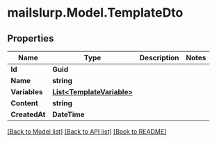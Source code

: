 # mailslurp.Model.TemplateDto
## Properties

Name | Type | Description | Notes
------------ | ------------- | ------------- | -------------
**Id** | **Guid** |  | 
**Name** | **string** |  | 
**Variables** | [**List&lt;TemplateVariable&gt;**](TemplateVariable) |  | 
**Content** | **string** |  | 
**CreatedAt** | **DateTime** |  | 

[[Back to Model list]](../README#documentation-for-models) [[Back to API list]](../README#documentation-for-api-endpoints) [[Back to README]](../README)

